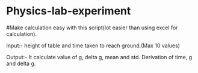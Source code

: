 # Physics-lab-experiment


#Make calculation easy with this script(lot easier than using excel for calculation).



Input:- height of table and time taken to reach ground.(Max 10 values)





Output:- It calculate value of g, delta g, mean and std. Derivation of time, g and delta g.

